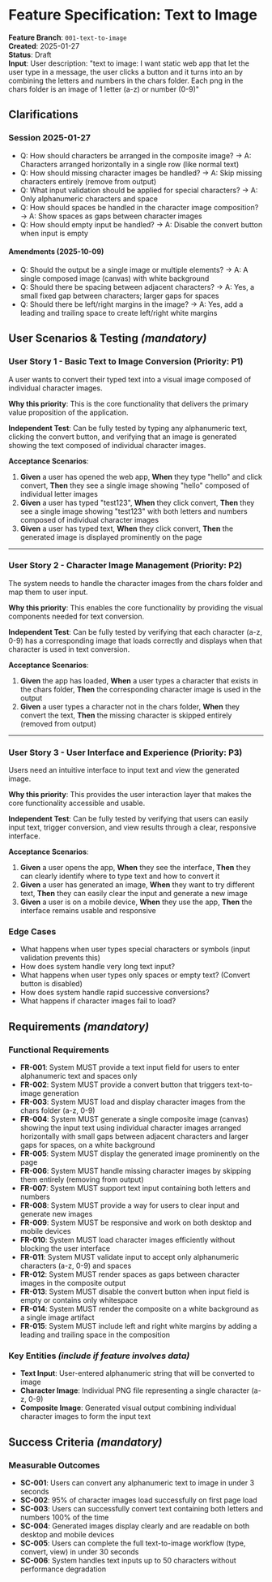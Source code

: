 # Feature Specification: Text to Image

**Feature Branch**: `001-text-to-image`  
**Created**: 2025-01-27  
**Status**: Draft  
**Input**: User description: "text to image: I want static web app that let the user type in a message, the user clicks a button and it turns into an by combining the letters and numbers in the chars folder. Each png in the chars folder is an image of 1 letter (a-z) or number (0-9)"

## Clarifications

### Session 2025-01-27

- Q: How should characters be arranged in the composite image? → A: Characters arranged horizontally in a single row (like normal text)
- Q: How should missing character images be handled? → A: Skip missing characters entirely (remove from output)
- Q: What input validation should be applied for special characters? → A: Only alphanumeric characters and space
- Q: How should spaces be handled in the character image composition? → A: Show spaces as gaps between character images
- Q: How should empty input be handled? → A: Disable the convert button when input is empty

#### Amendments (2025-10-09)

- Q: Should the output be a single image or multiple elements? → A: A single composed image (canvas) with white background
- Q: Should there be spacing between adjacent characters? → A: Yes, a small fixed gap between characters; larger gaps for spaces
- Q: Should there be left/right margins in the image? → A: Yes, add a leading and trailing space to create left/right white margins

## User Scenarios & Testing *(mandatory)*

### User Story 1 - Basic Text to Image Conversion (Priority: P1)

A user wants to convert their typed text into a visual image composed of individual character images.

**Why this priority**: This is the core functionality that delivers the primary value proposition of the application.

**Independent Test**: Can be fully tested by typing any alphanumeric text, clicking the convert button, and verifying that an image is generated showing the text composed of individual character images.

**Acceptance Scenarios**:

1. **Given** a user has opened the web app, **When** they type "hello" and click convert, **Then** they see a single image showing "hello" composed of individual letter images
2. **Given** a user has typed "test123", **When** they click convert, **Then** they see a single image showing "test123" with both letters and numbers composed of individual character images
3. **Given** a user has typed text, **When** they click convert, **Then** the generated image is displayed prominently on the page

---

### User Story 2 - Character Image Management (Priority: P2)

The system needs to handle the character images from the chars folder and map them to user input.

**Why this priority**: This enables the core functionality by providing the visual components needed for text conversion.

**Independent Test**: Can be fully tested by verifying that each character (a-z, 0-9) has a corresponding image that loads correctly and displays when that character is used in text conversion.

**Acceptance Scenarios**:

1. **Given** the app has loaded, **When** a user types a character that exists in the chars folder, **Then** the corresponding character image is used in the output
2. **Given** a user types a character not in the chars folder, **When** they convert the text, **Then** the missing character is skipped entirely (removed from output)

---

### User Story 3 - User Interface and Experience (Priority: P3)

Users need an intuitive interface to input text and view the generated image.

**Why this priority**: This provides the user interaction layer that makes the core functionality accessible and usable.

**Independent Test**: Can be fully tested by verifying that users can easily input text, trigger conversion, and view results through a clear, responsive interface.

**Acceptance Scenarios**:

1. **Given** a user opens the app, **When** they see the interface, **Then** they can clearly identify where to type text and how to convert it
2. **Given** a user has generated an image, **When** they want to try different text, **Then** they can easily clear the input and generate a new image
3. **Given** a user is on a mobile device, **When** they use the app, **Then** the interface remains usable and responsive

### Edge Cases

- What happens when user types special characters or symbols (input validation prevents this)
- How does system handle very long text input?
- What happens when user types only spaces or empty text? (Convert button is disabled)
- How does system handle rapid successive conversions?
- What happens if character images fail to load?

## Requirements *(mandatory)*

### Functional Requirements

- **FR-001**: System MUST provide a text input field for users to enter alphanumeric text and spaces only
- **FR-002**: System MUST provide a convert button that triggers text-to-image generation
- **FR-003**: System MUST load and display character images from the chars folder (a-z, 0-9)
- **FR-004**: System MUST generate a single composite image (canvas) showing the input text using individual character images arranged horizontally with small gaps between adjacent characters and larger gaps for spaces, on a white background
- **FR-005**: System MUST display the generated image prominently on the page
- **FR-006**: System MUST handle missing character images by skipping them entirely (removing from output)
- **FR-007**: System MUST support text input containing both letters and numbers
- **FR-008**: System MUST provide a way for users to clear input and generate new images
- **FR-009**: System MUST be responsive and work on both desktop and mobile devices
- **FR-010**: System MUST load character images efficiently without blocking the user interface
- **FR-011**: System MUST validate input to accept only alphanumeric characters (a-z, 0-9) and spaces
- **FR-012**: System MUST render spaces as gaps between character images in the composite output
- **FR-013**: System MUST disable the convert button when input field is empty or contains only whitespace
 - **FR-014**: System MUST render the composite on a white background as a single image artifact
 - **FR-015**: System MUST include left and right white margins by adding a leading and trailing space in the composition

### Key Entities *(include if feature involves data)*

- **Text Input**: User-entered alphanumeric string that will be converted to image
- **Character Image**: Individual PNG file representing a single character (a-z, 0-9)
- **Composite Image**: Generated visual output combining individual character images to form the input text

## Success Criteria *(mandatory)*

### Measurable Outcomes

- **SC-001**: Users can convert any alphanumeric text to image in under 3 seconds
- **SC-002**: 95% of character images load successfully on first page load
- **SC-003**: Users can successfully convert text containing both letters and numbers 100% of the time
- **SC-004**: Generated images display clearly and are readable on both desktop and mobile devices
- **SC-005**: Users can complete the full text-to-image workflow (type, convert, view) in under 30 seconds
- **SC-006**: System handles text inputs up to 50 characters without performance degradation